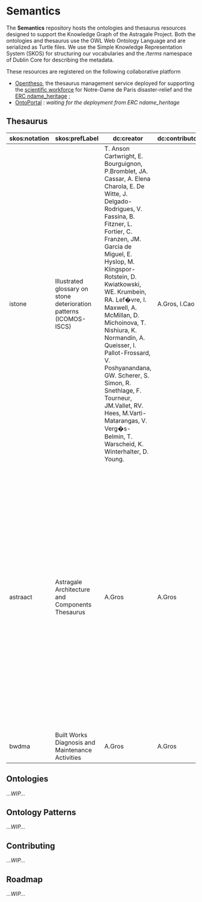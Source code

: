 # Semantics

<!-- What it is ? -->
The **Semantics** repository hosts the ontologies and thesaurus resources designed to support the Knowledge Graph of the Astragale Project. Both the ontologies and thesaurus use the OWL Web Ontology Language and are serialized as Turtle files. We use the Simple Knowledge Representation System (SKOS) for structuring our vocabularies and the */terms* namespace of Dublin Core for describing the metadata.

These resources are registered on the following collaborative platform 
+ [Opentheso](https://frollo.notre-dame.science), the thesaurus management service deployed for supporting the [scientific workforce]() for Notre-Dame de Paris disaster-relief and the [ERC ndame_heritage]() ;
+ [OntoPortal]() : *waiting for the deployment from ERC ndame_heritage*

## Thesaurus

| skos:notation | skos:prefLabel | dc:creator | dc:contributors | dc:created | owl:versionInfo | dc:description |
|---|---|---|---|---|---|---|
| istone | Illustrated glossary on stone deterioration patterns (ICOMOS-ISCS) | T. Anson Cartwright, E. Bourguignon, P.Bromblet, JA. Cassar, A. Elena Charola, E. De Witte, J. Delgado-Rodrigues, V. Fassina, B. Fitzner, L. Fortier, C. Franzen, JM. Garcia de Miguel, E. Hyslop, M. Klingspor-Rotstein, D. Kwiatkowski, WE. Krumbein, RA. Lef�vre, I. Maxwell, A. McMillan, D. Michoinova, T. Nishiura, K. Normandin, A. Queisser, I. Pallot-Frossard, V. Poshyanandana,  GW. Scherer, S. Simon, R. Snethlage, F. Tourneur, JM.Vallet, RV. Hees, M.Varti-Matarangas, V. Verg�s-Belmin, T. Warscheid, K. Winterhalter, D. Young. | A.Gros, I.Cao | 13/10/2020 | 12 |  |
| astraact | Astragale Architecture and Components Thesaurus | A.Gros | A.Gros | 22/04/2022 | 2 | The Astragale Architecture and Components Thesaurus (Astragale ACT) is a controlled vocabulary used for describing architectural and civil engineering works or components. Astragale ACT contains generic terms for categorizing the built structures. It is used within the Astragale Project, and preferentially linked with the popular Art abd Architecture Thesaurus published by the Getty Institute. |
| bwdma | Built Works Diagnosis and Maintenance Activities | A.Gros | A.Gros | 03/06/2022 | 3 |  |


## Ontologies
*...WIP...*

## Ontology Patterns
*...WIP...*

## Contributing
*...WIP...*

## Roadmap
*...WIP...*